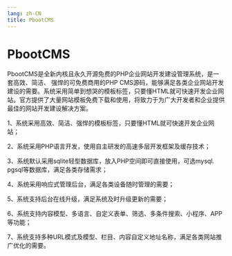```yaml
---
lang: zh-CN
title: PbootCMS
---
```


# PbootCMS

PbootCMS是全新内核且永久开源免费的PHP企业网站开发建设管理系统，是一套高效、简洁、 强悍的可免费商用的PHP CMS源码，能够满足各类企业网站开发建设的需要。系统采用简单到想哭的模板标签，只要懂HTML就可快速开发企业网站。官方提供了大量网站模板免费下载和使用，将致力于为广大开发者和企业提供最佳的网站开发建设解决方案。

1、系统采用高效、简洁、强悍的模板标签，只要懂HTML就可快速开发企业网站；

2、系统采用PHP语言开发，使用自主研发的高速多层开发框架及缓存技术；

3、系统默认采用sqlite轻型数据库，放入PHP空间即可直接使用，可选mysql. pgsql等数据库，满足各类存储需求；

4、系统采用响应式管理后台，满足各类设备随时管理的需要；

5、系统支持后台在线升级，满足系统及时升级更新的需要；

6、系统支持内容模型、多语言、自定义表单、筛选、多条件搜索、小程序、APP等功能；

7、系统支持多种URL模式及模型、栏目、内容自定义地址名称，满足各类网站推广优化的需要。
